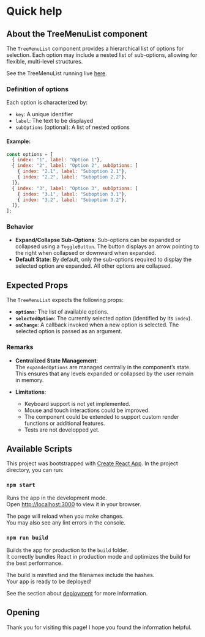 # Quick help

## About the TreeMenuList component

The `TreeMenuList` component provides a hierarchical list of options for selection. Each option may include a nested list of sub-options, allowing for flexible, multi-level structures.

See the TreeMenuList running live [here](https://axis68.github.io/tree-menu-list/).

### Definition of options

Each option is characterized by:
* `key`: A unique identifier
* `label`: The text to be displayed
* `subOptions` (optional): A list of nested options

#### Example:
```javascript
const options = [
  { index: "1", label: "Option 1"},
  { index: "2", label: "Option 2", subOptions: [ 
    { index: "2.1", label: "Suboption 2.1"},
    { index: "2.2", label: "Suboption 2.2"},
  ]},
  { index: "3", label: "Option 3", subOptions: [ 
    { index: "3.1", label: "Suboption 3.1"},
    { index: "3.2", label: "Suboption 3.2"},
  ]},
];
```

### Behavior

* **Expand/Collapse Sub-Options**: Sub-options can be expanded or collapsed using a `ToggleButton`. The button displays an arrow pointing to the right when collapsed or downward when expanded.
* **Default State**: By default, only the sub-options required to display the selected option are expanded. All other options are collapsed.

## Expected Props

The `TreeMenuList` expects the following props:

- **`options`**: The list of available options.
- **`selectedOption`**: The currently selected option (identified by its `index`).
- **`onChange`**: A callback invoked when a new option is selected. The selected option is passed as an argument.

### Remarks

- **Centralized State Management**:  
  The `expandedOptions` are managed centrally in the component’s state. This ensures that any levels expanded or collapsed by the user remain in memory.

- **Limitations**:  
  - Keyboard support is not yet implemented.  
  - Mouse and touch interactions could be improved.  
  - The component could be extended to support custom render functions or additional features.
  - Tests are not developped yet.

## Available Scripts

This project was bootstrapped with [Create React App](https://github.com/facebook/create-react-app).
In the project directory, you can run:

### `npm start`

Runs the app in the development mode.\
Open [http://localhost:3000](http://localhost:3000) to view it in your browser.

The page will reload when you make changes.\
You may also see any lint errors in the console.

### `npm run build`

Builds the app for production to the `build` folder.\
It correctly bundles React in production mode and optimizes the build for the best performance.

The build is minified and the filenames include the hashes.\
Your app is ready to be deployed!

See the section about [deployment](https://facebook.github.io/create-react-app/docs/deployment) for more information.

## Opening
Thank you for visiting this page! I hope you found the information helpful.


